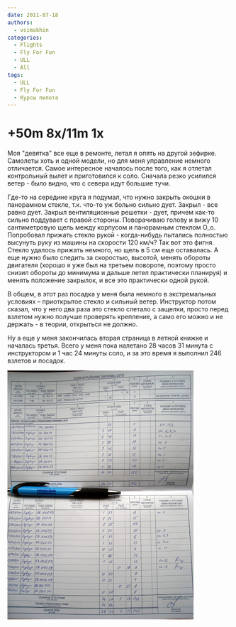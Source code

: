 ```yaml
---
date: 2011-07-18
authors:
  - vsimakhin
categories:
  - Flights
  - Fly For Fun
  - ULL
  - All
tags:
  - ULL
  - Fly For Fun
  - Курсы пилота
---
```


# +50m 8x/11m 1x

Моя "девятка" все еще в ремонте, летал я опять на другой зефирке. Самолеты хоть и одной модели, но для меня управление немного отличается. Самое интересное началось после того, как я отлетал контрольный вылет и приготовился к соло. Сначала резко усилился ветер - было видно, что с севера идут большие тучи.

Где-то на середине круга я подумал, что нужно закрыть окошки в панорамном стекле, т.к. что-то уж больно сильно дует. Закрыл - все равно дует. Закрыл вентиляционные решетки - дует, причем как-то сильно поддувает с правой стороны. Поворачиваю голову и вижу 10 сантиметровую щель между корпусом и панорамным стеклом О_о. Попробовал прижать стекло рукой - когда-нибудь пытались полностью высунуть руку из машины на скорости 120 км/ч? Так вот это фигня. Стекло удалось прижать немного, но щель в 5 см еще оставалась. А еще нужно было следить за скоростью, высотой, менять обороты двигателя (хорошо я уже был на третьем повороте, поэтому просто снизил обороты до минимума и дальше летел практически планируя) и менять положение закрылок, и все это практически одной рукой.

В общем, в этот раз посадка у меня была немного в экстремальных условиях – приоткрытое стекло и сильный ветер. Инструктор потом сказал, что у него два раза это стекло слетало с защелки, просто перед взлетом нужно получше проверять крепление, а само его можно и не держать - в теории, открыться не должно.

Ну а еще у меня закончилась вторая страница в летной книжке и началась третья. Всего у меня пока налетано 28 часов 31 минута с инструктором и 1 час 24 минуты соло, и за это время я выполнил 246 взлетов и посадок.

![](IMG_0333.jpg)